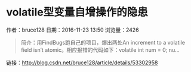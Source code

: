 # volatile型变量自增操作的隐患
作者：bruce128
日期：2016-11-23 13:50
浏览量：2426
> 简介：用FindBugs跑自己的项目，爆出两处An increment to a volatile field isn’t atomic。相应报错的代码如下：volatile int num = 0;
nu...

 链接：http://blog.csdn.net/bruce128/article/details/53302958
